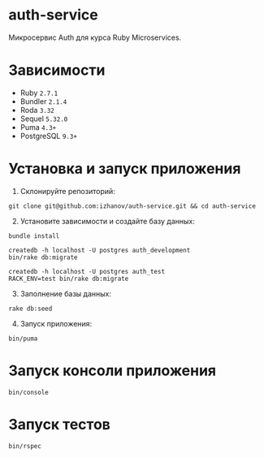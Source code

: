 # auth-service

Микросервис Auth для курса Ruby Microservices.

# Зависимости

- Ruby `2.7.1`
- Bundler `2.1.4`
- Roda `3.32`
- Sequel `5.32.0`
- Puma `4.3+`
- PostgreSQL `9.3+`

# Установка и запуск приложения

1. Склонируйте репозиторий:

```
git clone git@github.com:izhanov/auth-service.git && cd auth-service
```

2. Установите зависимости и создайте базу данных:

```
bundle install

createdb -h localhost -U postgres auth_development
bin/rake db:migrate

createdb -h localhost -U postgres auth_test
RACK_ENV=test bin/rake db:migrate
```

3. Заполнение базы данных:

```
rake db:seed
```

4. Запуск приложения:

```
bin/puma
```

# Запуск консоли приложения

```
bin/console
```

# Запуск тестов

```
bin/rspec
```
